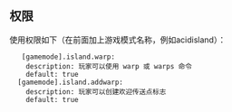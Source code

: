 ## 权限

使用权限如下（在前面加上游戏模式名称，例如acidisland）：

```
   [gamemode].island.warp:
    description: 玩家可以使用 warp 或 warps 命令
    default: true
  [gamemode].island.addwarp:
    description: 玩家可以创建欢迎传送点标志
    default: true

```